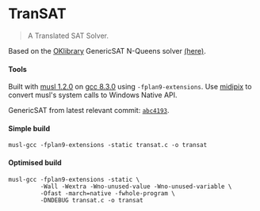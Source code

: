 # TranSAT
> A Translated SAT Solver.

Based on the [OKlibrary](https://github.com/OKullmann/oklibrary/) GenericSAT N-Queens solver [(here)](https://github.com/OKullmann/oklibrary/tree/master/Satisfiability/Transformers/Generators/Queens/GenericSAT).

#### Tools

Built with [musl 1.2.0](https://musl.libc.org/) on [gcc 8.3.0](https://gcc.gnu.org/) using `-fplan9-extensions`. Use [midipix](https://midipix.org/) to convert musl's system calls to Windows Native API.

GenericSAT from latest relevant commit: [`abc4193`](https://github.com/OKullmann/oklibrary/commit/abc419334da4e73f44dd1c13cc4d3ae78a534b63).

#### Simple build
```
musl-gcc -fplan9-extensions -static transat.c -o transat
```

#### Optimised build
```
musl-gcc -fplan9-extensions -static \
         -Wall -Wextra -Wno-unused-value -Wno-unused-variable \
         -Ofast -march=native -fwhole-program \
         -DNDEBUG transat.c -o transat
```
